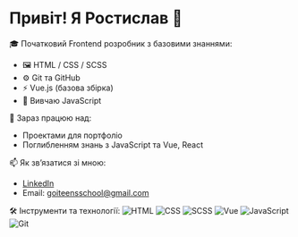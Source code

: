 # Привіт! Я Ростислав 👋

🎓 Початковий Frontend розробник з базовими знаннями:
- 🖼️ HTML / CSS / SCSS
- ⚙️ Git та GitHub
- ⚡ Vue.js (базова збірка)
- 📘 Вивчаю JavaScript

🔭 Зараз працюю над:
- Проектами для портфоліо
- Поглибленням знань з JavaScript та Vue, React

📫 Як зв’язатися зі мною:
- [LinkedIn](https://www.linkedin.com/in/veazerr-dev-405559367/)
- Email: goiteensschool@gmail.com

🛠 Інструменти та технології:
![HTML](https://img.shields.io/badge/-HTML5-orange?logo=html5&logoColor=white)
![CSS](https://img.shields.io/badge/-CSS3-blue?logo=css3&logoColor=white)
![SCSS](https://img.shields.io/badge/-SCSS-purple?logo=sass&logoColor=white)
![Vue](https://img.shields.io/badge/-Vue.js-41B883?logo=vue.js&logoColor=white)
![JavaScript](https://img.shields.io/badge/-JavaScript-yellow?logo=javascript&logoColor=white)
![Git](https://img.shields.io/badge/-Git-F05032?logo=git&logoColor=white)
